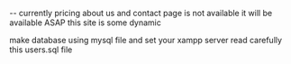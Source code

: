 -- currently pricing about us and contact page is not available it will be available ASAP
this site is some dynamic 

make database using mysql file and set your xampp server
read carefully this users.sql file